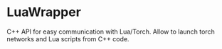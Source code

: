 # LuaWrapper

C++ API for easy communication with Lua/Torch. Allow to launch torch networks and Lua scripts from C++ code.
